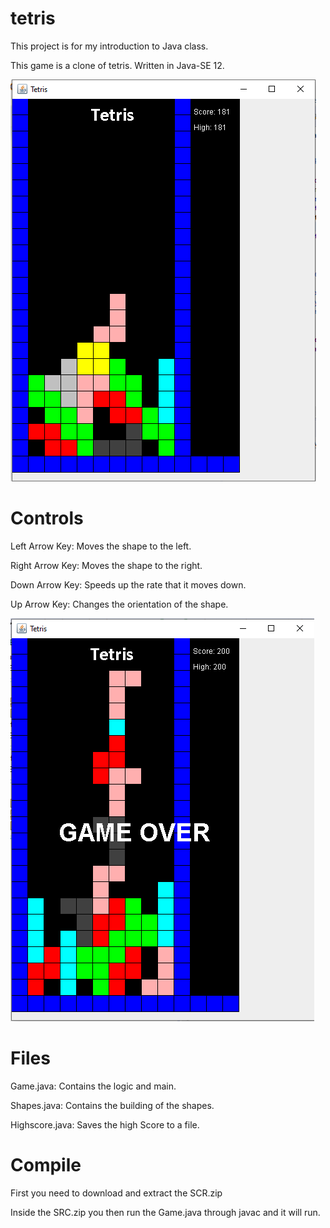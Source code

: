 # tetris

This project is for my introduction to Java class.

This game is a clone of tetris. Written in Java-SE 12.

![](https://github.com/Alecjquiroga/tetris-project/blob/master/gameplay.PNG)

# Controls

Left Arrow Key: Moves the shape to the left.

Right Arrow Key: Moves the shape to the right.

Down Arrow Key: Speeds up the rate that it moves down.

Up Arrow Key: Changes the orientation of the shape.

![](https://github.com/Alecjquiroga/tetris-project/blob/master/GameOver.PNG)

# Files
Game.java: Contains the logic and main.

Shapes.java: Contains the building of the shapes.

Highscore.java: Saves the high Score to a file.

# Compile

First you need to download and extract the SCR.zip

Inside the SRC.zip you then run the Game.java through javac and it will run.


